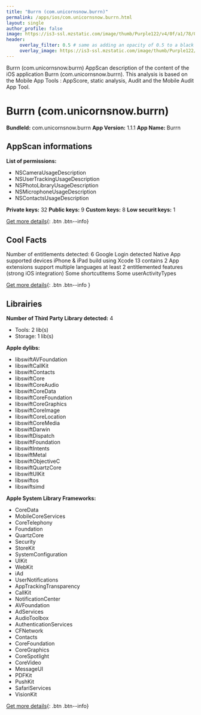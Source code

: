 ```yaml
---
title: "Burrn (com.unicornsnow.burrn)"
permalink: /apps/ios/com.unicornsnow.burrn.html
layout: single
author_profile: false
image: https://is3-ssl.mzstatic.com/image/thumb/Purple122/v4/0f/a1/78/0fa178e7-577e-3ffb-1a6d-554e8bfeea35/AppIcon-0-0-1x_U007emarketing-0-0-0-7-0-0-sRGB-0-0-0-GLES2_U002c0-512MB-85-220-0-0.png/512x512bb.jpg
header: 
     overlay_filter: 0.5 # same as adding an opacity of 0.5 to a black background
     overlay_image: https://is3-ssl.mzstatic.com/image/thumb/Purple122/v4/0f/a1/78/0fa178e7-577e-3ffb-1a6d-554e8bfeea35/AppIcon-0-0-1x_U007emarketing-0-0-0-7-0-0-sRGB-0-0-0-GLES2_U002c0-512MB-85-220-0-0.png/512x512bb.jpg
---
```

Burrn (com.unicornsnow.burrn) AppScan description of the content of the iOS application Burrn (com.unicornsnow.burrn). This analysis is based on the Mobile App Tools : AppScore, static analysis, Audit and the Mobile Audit App Tool.

# Burrn (com.unicornsnow.burrn)

**BundleId:** com.unicornsnow.burrn
**App Version:** 1.1.1
**App Name:** Burrn


## AppScan informations 

**List of permissions:** 
- NSCameraUsageDescription
- NSUserTrackingUsageDescription
- NSPhotoLibraryUsageDescription
- NSMicrophoneUsageDescription
- NSContactsUsageDescription
  
  
**Private keys:** 32
**Public keys:** 9
**Custom keys:** 8
**Low securit keys:** 1
  
[Get more details](/pricing.html){: .btn .btn--info}

## Cool Facts

Number of entitlements detected: 6
Google Login detected
Native App
supported devices iPhone & iPad
build using Xcode 13
contains 2 App extensions
support multiple languages
at least 2 entitlemented features (strong iOS integration)
Some shortcutItems 
Some userActivityTypes
  
[Get more details](/pricing.html){: .btn .btn--info }

## Librairies 
**Number of Third Party Library detected:** 4
- Tools: 2 lib(s)
- Storage: 1 lib(s)


**Apple dylibs:**
- libswiftAVFoundation
- libswiftCallKit
- libswiftContacts
- libswiftCore
- libswiftCoreAudio
- libswiftCoreData
- libswiftCoreFoundation
- libswiftCoreGraphics
- libswiftCoreImage
- libswiftCoreLocation
- libswiftCoreMedia
- libswiftDarwin
- libswiftDispatch
- libswiftFoundation
- libswiftIntents
- libswiftMetal
- libswiftObjectiveC
- libswiftQuartzCore
- libswiftUIKit
- libswiftos
- libswiftsimd


**Apple System Library Frameworks:**
- CoreData
- MobileCoreServices
- CoreTelephony
- Foundation
- QuartzCore
- Security
- StoreKit
- SystemConfiguration
- UIKit
- WebKit
- iAd
- UserNotifications
- AppTrackingTransparency
- CallKit
- NotificationCenter
- AVFoundation
- AdServices
- AudioToolbox
- AuthenticationServices
- CFNetwork
- Contacts
- CoreFoundation
- CoreGraphics
- CoreSpotlight
- CoreVideo
- MessageUI
- PDFKit
- PushKit
- SafariServices
- VisionKit


  
[Get more details](/pricing.html){: .btn .btn--info}

